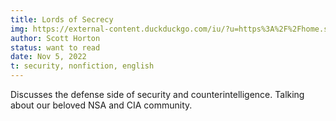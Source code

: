 ```yaml
---
title: Lords of Secrecy
img: https://external-content.duckduckgo.com/iu/?u=https%3A%2F%2Fhome.solari.com%2Flibrary%2Fwp-content%2Fuploads%2F2016%2Flordsofsecrecy.jpg&f=1&nofb=1&ipt=a7bc5b29cfcdc1cf09e28e0bbe8f4fd77d146e83f14ed2479fe70ea77db3a5a7&ipo=images
author: Scott Horton
status: want to read
date: Nov 5, 2022
t: security, nonfiction, english
---
```



Discusses the defense side of security and counterintelligence. Talking about our beloved NSA and CIA community.